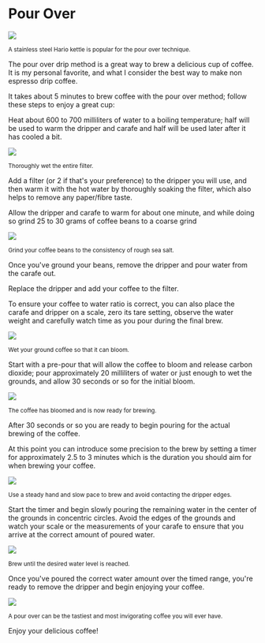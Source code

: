 # Pour Over
![](../_assets/pour-over-kettle.jpg)

<small>
  A stainless steel Hario kettle is popular for the pour over technique.
</small>

The pour over drip method is a great way to brew a delicious cup of coffee.
It is my personal favorite, and what I consider the best way to make non
espresso drip coffee.

It takes about 5 minutes to brew coffee with the pour over method; follow
these steps to enjoy a great cup:

Heat about 600 to 700 milliliters of water to a boiling temperature; half will
be used to warm the dripper and carafe and half will be used later after it
has cooled a bit.

![](../_assets/pour-over-wetting-filter.jpg)

<small>
  Thoroughly wet the entire filter.
</small>

Add a filter (or 2 if that's your preference) to the dripper you will use,
and then warm it with the hot water by thoroughly soaking the filter,
which also helps to remove any paper/fibre taste.

Allow the dripper and carafe to warm for about one minute, and while doing
so grind 25 to 30 grams of coffee beans to a coarse grind

![](../_assets/pour-over-grinder.jpg)

<small>
  Grind your coffee beans to the consistency of rough sea salt.
</small>

Once you've ground your beans, remove the dripper and pour water from the
carafe out.

Replace the dripper and add your coffee to the filter.

To ensure your coffee to water ratio is correct, you can also place the
carafe and dripper on a scale, zero its tare setting, observe the water
weight and carefully watch time as you pour during the final brew.

![](../_assets/pour-over-wetting-grounds.jpg)

<small>
  Wet your ground coffee so that it can bloom.
</small>

Start with a pre-pour that will allow the coffee to bloom and release
carbon dioxide; pour approximately 20 milliliters of water or just enough to
wet the grounds, and allow 30 seconds or so for the initial bloom.

![](../_assets/pour-over-blooming.jpg)

<small>
  The coffee has bloomed and is now ready for brewing.
</small>

After 30 seconds or so you are ready to begin pouring for the actual brewing
of the coffee.

At this point you can introduce some precision to the brew by setting
a timer for approximately 2.5 to 3 minutes which is the duration you should
aim for when brewing your coffee.

![](../_assets/pour-over-brewing.jpg)

<small>
  Use a steady hand and slow pace to brew and avoid contacting the dripper edges.
</small>

Start the timer and begin slowly pouring the remaining water in the center
of the grounds in concentric circles. Avoid the edges of the grounds and
watch your scale or the measurements of your carafe to ensure that you arrive
at the correct amount of poured water.

![](../_assets/pour-over-brewing2.jpg)

<small>
  Brew until the desired water level is reached.
</small>

Once you've poured the correct water amount over the timed range, you're ready
to remove the dripper and begin enjoying your coffee.

![](../_assets/pour-over-pouring.jpg)

<small>
  A pour over can be the tastiest and most invigorating coffee you will ever have.
</small>

Enjoy your delicious coffee!
